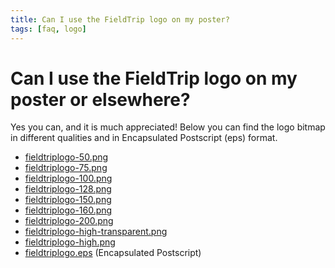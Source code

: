 ```yaml
---
title: Can I use the FieldTrip logo on my poster?
tags: [faq, logo]
---
```


# Can I use the FieldTrip logo on my poster or elsewhere?

Yes you can, and it is much appreciated! Below you can find the logo bitmap in different qualities and in Encapsulated Postscript (eps) format.

- [fieldtriplogo-50.png](/assets/img/fieldtriplogo-50.png)
- [fieldtriplogo-75.png](/assets/img/fieldtriplogo-75.png)
- [fieldtriplogo-100.png](/assets/img/fieldtriplogo-100.png)
- [fieldtriplogo-128.png](/assets/img/fieldtriplogo-128.png)
- [fieldtriplogo-150.png](/assets/img/fieldtriplogo-150.png)
- [fieldtriplogo-160.png](/assets/img/fieldtriplogo-160.png)
- [fieldtriplogo-200.png](/assets/img/fieldtriplogo-200.png)
- [fieldtriplogo-high-transparent.png](/assets/img/fieldtriplogo-high-transparent.png)
- [fieldtriplogo-high.png](/assets/img/fieldtriplogo-high.png)
- [fieldtriplogo.eps](/assets/img/fieldtriplogo.eps) (Encapsulated Postscript)
